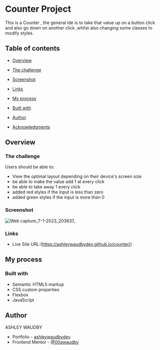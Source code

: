 # Counter Project 

This is a Counter , the general ide is to take that value up on a button click and also go down on another click ,whilst also changing some classes to modify styles.

## Table of contents

- [Overview](#overview)

- [The challenge](#the-challenge)
  
- [Screenshot](#screenshot)
  
- [Links](#links)
  
- [My process](#my-process)

- [Built with](#built-with)
  
- [Author](#author)

- [Acknowledgments](#acknowledgments)


## Overview

### The challenge

Users should be able to:

- View the optimal layout depending on their device's screen size
- be able to make the value add 1 at every click
- be able to take away 1 every click
- added red styles if the input is less than zero
- added green styles if the input is more than 0

### Screenshot

![Web capture_7-1-2023_203837_](https://user-images.githubusercontent.com/84845712/211169529-f288ce00-cddc-48fb-b58c-b41f3773b3ae.jpeg)

### Links

- Live Site URL:(https://ashleywaudbydev.github.io/counter/)

## My process

### Built with

- Semantic HTML5 markup
- CSS custom properties
- Flexbox
- JavaScript


## Author

ASHLEY WAUDBY

- Portfolio - [ashleywaudbydev](https://ashleywaudbydev.github.io/Portfolio/)
- Frontend Mentor - [@00awaudby](https://www.frontendmentor.io/profile/00awaudby)




